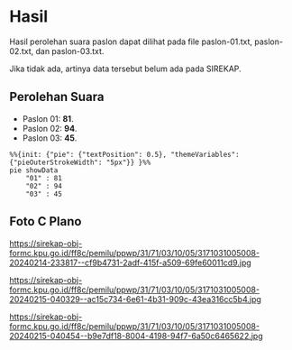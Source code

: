 # Hasil

Hasil perolehan suara paslon dapat dilihat pada file paslon-01.txt, paslon-02.txt, dan paslon-03.txt.

Jika tidak ada, artinya data tersebut belum ada pada SIREKAP.

## Perolehan Suara

 * Paslon 01: **81**.
 * Paslon 02: **94**.
 * Paslon 03: **45**.

```mermaid
%%{init: {"pie": {"textPosition": 0.5}, "themeVariables": {"pieOuterStrokeWidth": "5px"}} }%%
pie showData
    "01" : 81
    "02" : 94
    "03" : 45
```
## Foto C Plano

https://sirekap-obj-formc.kpu.go.id/ff8c/pemilu/ppwp/31/71/03/10/05/3171031005008-20240214-233817--cf9b4731-2adf-415f-a509-69fe60011cd9.jpg

https://sirekap-obj-formc.kpu.go.id/ff8c/pemilu/ppwp/31/71/03/10/05/3171031005008-20240215-040329--ac15c734-6e61-4b31-909c-43ea316cc5b4.jpg

https://sirekap-obj-formc.kpu.go.id/ff8c/pemilu/ppwp/31/71/03/10/05/3171031005008-20240215-040454--b9e7df18-8004-4198-94f7-6a50c6465622.jpg
